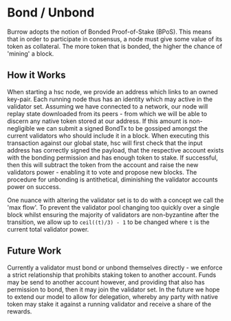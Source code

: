 # Bond / Unbond

Burrow adopts the notion of Bonded Proof-of-Stake (BPoS). This means that in order to 
participate in consensus, a node must give some value of its token as collateral. 
The more token that is bonded, the higher the chance of 'mining' a block.

## How it Works

When starting a hsc node, we provide an address which links to an owned key-pair.
Each running node thus has an identity which may active in the validator set. Assuming we have
connected to a network, our node will replay state downloaded from its peers - from which we will
be able to discern any native token stored at our address. If this amount is non-negligible
we can submit a signed BondTx to be gossiped amongst the current validators who should include it
in a block. When executing this transaction against our global state, hsc will first check that the 
input address has correctly signed the payload, that the respective account exists with the bonding
permission and has enough token to stake. If successful, then this will subtract the token from the
account and raise the new validators power - enabling it to vote and propose new blocks. The procedure 
for unbonding is antithetical, diminishing the validator accounts power on success.

One nuance with altering the validator set is to do with a concept we call the 'max flow'.
To prevent the validator pool changing too quickly over a single block whilst ensuring the 
majority of validators are non-byzantine after the transition, we allow up to `ceil((t)/3) - 1`
to be changed where `t` is the current total validator power.

## Future Work

Currently a validator must bond or unbond themselves directly - we enforce a strict relationship 
that prohibits staking token to another account. Funds may be send to another account however, 
and providing that also has permission to bond, then it may join the validator set. In the future we
hope to extend our model to allow for delegation, whereby any party with native token may stake it
against a running validator and receive a share of the rewards.